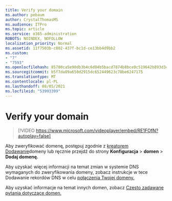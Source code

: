 ```yaml
---
title: Verify your domain
ms.author: pebaum
author: CrystalThomasMS
ms.audience: ITPro
ms.topic: article
ms.service: o365-administration
ROBOTS: NOINDEX, NOFOLLOW
localization_priority: Normal
ms.assetid: 11f7503b-c802-437f-bc1d-ce13bb4d9bb2
ms.custom:
- "7"
- "7593"
ms.openlocfilehash: 85780ca5e90db3b4c6d04b5bacd7874b8bce0c519642b893d34bc873dc689c83
ms.sourcegitcommit: b5f7da89a650d2915dc652449623c78be6247175
ms.translationtype: MT
ms.contentlocale: pl-PL
ms.lasthandoff: 08/05/2021
ms.locfileid: "53993399"
---
```

# <a name="verify-your-domain"></a>Verify your domain

> [!VIDEO https://www.microsoft.com/videoplayer/embed/RE1FOfN?autoplay=false]

Aby zweryfikować domenę, postępuj zgodnie z [kreatorem Dodawanie](https://admin.microsoft.com/Adminportal#/Domains/Wizard)domeny lub ręcznie przejdź do strony **Konfiguracja**  >  **domen**  >  **Dodaj domenę.**

Aby uzyskać więcej informacji na temat zmian w systemie DNS wymaganych do zweryfikowania domeny, zobacz instrukcje w tece Dodawanie rekordów DNS w celu [połączenia Twojej domeny.](https://docs.microsoft.com/microsoft-365/admin/get-help-with-domains/create-dns-records-at-any-dns-hosting-provider)

Aby uzyskać informacje na temat innych domen, zobacz [Często zadawane pytania dotyczące domen.](https://docs.microsoft.com/microsoft-365/admin/setup/domains-faq)
